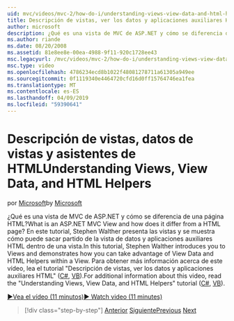 ```yaml
---
uid: mvc/videos/mvc-2/how-do-i/understanding-views-view-data-and-html-helpers
title: Descripción de vistas, ver los datos y aplicaciones auxiliares HTML | Microsoft Docs
author: microsoft
description: ¿Qué es una vista de MVC de ASP.NET y cómo se diferencia de una página HTML? En este tutorial, Stephen Walther presenta las vistas y demuestra cómo puede t...
ms.author: riande
ms.date: 08/20/2008
ms.assetid: 81e8ee8e-00ea-4988-9f11-920c1728ee43
msc.legacyurl: /mvc/videos/mvc-2/how-do-i/understanding-views-view-data-and-html-helpers
msc.type: video
ms.openlocfilehash: 4786234ecd8b1022f48081278711a61305a949ee
ms.sourcegitcommit: 0f1119340e4464720cfd16d0ff15764746ea1fea
ms.translationtype: MT
ms.contentlocale: es-ES
ms.lasthandoff: 04/09/2019
ms.locfileid: "59390641"
---
```

# <a name="understanding-views-view-data-and-html-helpers"></a><span data-ttu-id="b10a4-104">Descripción de vistas, datos de vistas y asistentes de HTML</span><span class="sxs-lookup"><span data-stu-id="b10a4-104">Understanding Views, View Data, and HTML Helpers</span></span>

<span data-ttu-id="b10a4-105">por [Microsoft](https://github.com/microsoft)</span><span class="sxs-lookup"><span data-stu-id="b10a4-105">by [Microsoft](https://github.com/microsoft)</span></span>

<span data-ttu-id="b10a4-106">¿Qué es una vista de MVC de ASP.NET y cómo se diferencia de una página HTML?</span><span class="sxs-lookup"><span data-stu-id="b10a4-106">What is an ASP.NET MVC View and how does it differ from a HTML page?</span></span> <span data-ttu-id="b10a4-107">En este tutorial, Stephen Walther presenta las vistas y se muestra cómo puede sacar partido de la vista de datos y aplicaciones auxiliares HTML dentro de una vista.</span><span class="sxs-lookup"><span data-stu-id="b10a4-107">In this tutorial, Stephen Walther introduces you to Views and demonstrates how you can take advantage of View Data and HTML Helpers within a View.</span></span> <span data-ttu-id="b10a4-108">Para obtener más información acerca de este vídeo, lea el tutorial "Descripción de vistas, ver los datos y aplicaciones auxiliares HTML" ([C#](../../../overview/older-versions-1/views/asp-net-mvc-views-overview-cs.md), [VB](../../../overview/older-versions-1/views/asp-net-mvc-views-overview-vb.md)).</span><span class="sxs-lookup"><span data-stu-id="b10a4-108">For additional information about this video, read the "Understanding Views, View Data, and HTML Helpers" tutorial ([C#](../../../overview/older-versions-1/views/asp-net-mvc-views-overview-cs.md), [VB](../../../overview/older-versions-1/views/asp-net-mvc-views-overview-vb.md)).</span></span>

[<span data-ttu-id="b10a4-109">&#9654;Vea el vídeo (11 minutos)</span><span class="sxs-lookup"><span data-stu-id="b10a4-109">&#9654; Watch video (11 minutes)</span></span>](https://channel9.msdn.com/Blogs/ASP-NET-Site-Videos/understanding-views-view-data-and-html-helpers)

> [!div class="step-by-step"]
> <span data-ttu-id="b10a4-110">[Anterior](understanding-controllers-controller-actions-and-action-results.md)
> [Siguiente](an-introduction-to-url-routing.md)</span><span class="sxs-lookup"><span data-stu-id="b10a4-110">[Previous](understanding-controllers-controller-actions-and-action-results.md)
[Next](an-introduction-to-url-routing.md)</span></span>
